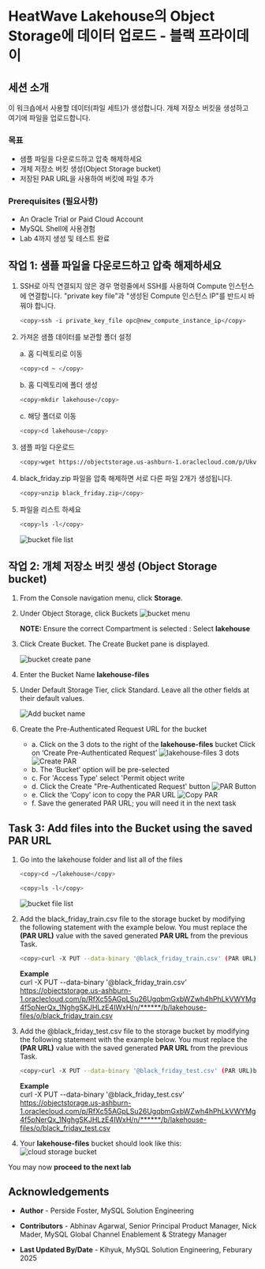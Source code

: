 # HeatWave Lakehouse의 Object Storage에 데이터 업로드 - 블랙 프라이데이

## 세션 소개

이 워크숍에서 사용할 데이터(파일 세트)가 생성합니다. 개체 저장소 버킷을 생성하고 여기에 파일을 업로드합니다.

### 목표

- 샘플 파일을 다운로드하고 압축 해제하세요
- 개체 저장소 버킷 생성(Object Storage bucket)
- 저장된 PAR URL을 사용하여 버킷에 파일 추가

### Prerequisites (필요사항)

- An Oracle Trial or Paid Cloud Account
- MySQL Shell에 사용경험
- Lab 4까지 생성 및 테스트 완료

## 작업 1: 샘플 파일을 다운로드하고 압축 해제하세요

1. SSH로 아직 연결되지 않은 경우 명령줄에서 SSH를 사용하여 Compute 인스턴스에 연결합니다. "private key file"과 "생성된 Compute 인스턴스 IP"를 반드시 바꿔야 합니다.

     ```bash
    <copy>ssh -i private_key_file opc@new_compute_instance_ip</copy>
     ```

2. 가져온 샘플 데이터를 보관할 폴더 설정

    a. 홈 디렉토리로 이동

    ```bash
    <copy>cd ~ </copy>
     ```

    b. 홈 디렉토리에 폴더 생성

    ```bash
    <copy>mkdir lakehouse</copy>
     ```

    c. 해당 폴더로 이동

    ```bash
    <copy>cd lakehouse</copy>
     ```

3. 샘플 파일 다운로드

    ```bash
    <copy>wget https://objectstorage.us-ashburn-1.oraclecloud.com/p/Ukv1g5qyvJK6asGvVoksGkUDIu8KaoVfmbhBzpmbRahXu7a2EmaVTJev2a-lHvUa/n/mysqlpm/b/mysql_customer_orders/o/black_friday.zip</copy>
     ```

4. black_friday.zip 파일을 압축 해제하면 서로 다른 파일 2개가 생성됩니다.

    ```bash
    <copy>unzip black_friday.zip</copy>
     ```

5. 파일을 리스트 하세요

    ```bash
    <copy>ls -l</copy>
    ```

    ![bucket file list](./images/datafiles-list.png "datafiles list")

## 작업 2: 개체 저장소 버킷 생성 (Object Storage bucket)

1. From the Console navigation menu, click **Storage**.
2. Under Object Storage, click Buckets
    ![bucket menu](./images/cloud-storage-menu.png "cloud storage menu")

    **NOTE:** Ensure the correct Compartment is selected : Select **lakehouse**

3. Click Create Bucket. The Create Bucket pane is displayed.

    ![bucket create pane](./images/cloud-storage-bucket.png "cloud storage bucket")

4. Enter the Bucket Name **lakehouse-files**
5. Under Default Storage Tier, click Standard. Leave all the other fields at their default values.

    ![Add bucket name](./images/create-lakehous-bucket.png "create bucket")

6. Create the  Pre-Authenticated Request URL for the bucket
     - a. Click on the 3 dots to the right of the **lakehouse-files** bucket  Click on ‘Create Pre-Authenticated Request’
        ![lakehouse-files 3 dots](./images/create-lakehous-bucket-par-dots.png "bucket par dots")
        ![Create PAR](./images/create-lakehous-bucket-par-load.png "bucket par load")
     - b. The ‘Bucket’ option will be pre-selected
     - c. For 'Access Type' select 'Permit object write
     - d. Click the Create "Pre-Authenticated Request' button
        ![PAR Button](./images/create-lakehous-bucket-par-load-button.png " bucket par load button")
     - e. Click the ‘Copy’ icon to copy the PAR URL
        ![Copy PAR](./images/create-lakehous-bucket-par-copy-load.png "bucket par load copy")
     - f. Save the generated PAR URL; you will need it in the next task

## Task 3: Add files into  the Bucket using the saved PAR URL

1. Go into the lakehouse folder and list all of the files

    ```bash
    <copy>cd ~/lakehouse</copy>
    ```

    ```bash
    <copy>ls -l</copy>
    ```

    ![bucket file list](./images/datafiles-list.png "datafiles list")

2. Add the black\_friday\_train.csv file to the storage bucket by modifying the following statement with the example below. You must replace the **(PAR URL)** value with the saved generated **PAR URL** from the previous Task.

    ```bash
    <copy>curl -X PUT --data-binary '@black_friday_train.csv' (PAR URL)black_friday_train.csv</copy>
     ```

     **Example**  
     curl -X PUT --data-binary '@black\_friday\_train.csv' https://objectstorage.us-ashburn-1.oraclecloud.com/p/RfXc55AGpLSu26UgqbmGxbWZwh4hPhLkVWYMg4f5pNerQx_1NghgSKJHLzE4IWxH/n/******/b/lakehouse-files/o/black_friday_train.csv

3. Add the @black\_friday\_test.csv file to the storage bucket by modifying the following statement with the example below. You must replace the **(PAR URL)** value with the saved generated **PAR URL** from the previous Task.

    ```bash
    <copy>curl -X PUT --data-binary '@black_friday_test.csv' (PAR URL)black_friday_test.csv</copy>
     ```

     **Example**  
     curl -X PUT --data-binary '@black\_friday\_test.csv' https://objectstorage.us-ashburn-1.oraclecloud.com/p/RfXc55AGpLSu26UgqbmGxbWZwh4hPhLkVWYMg4f5pNerQx_1NghgSKJHLzE4IWxH/n/******/b/lakehouse-files/o/black_friday_test.csv

4. Your **lakehouse-files** bucket should look like this:
    ![cloud storage bucket](./images/lakehouse-bucket.png "lakehouse bucket")

You may now **proceed to the next lab**

## Acknowledgements

- **Author** - Perside Foster, MySQL Solution Engineering

- **Contributors** - Abhinav Agarwal, Senior Principal Product Manager, Nick Mader, MySQL Global Channel Enablement & Strategy Manager
- **Last Updated By/Date** - Kihyuk, MySQL Solution Engineering, Feburary 2025
